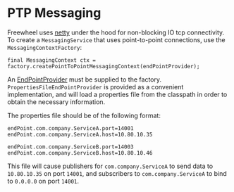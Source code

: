 # PTP Messaging #

Freewheel uses [netty](http://www.jboss.org/netty) under the hood for non-blocking IO tcp connectivity.
To create a `MessagingService` that uses point-to-point connections, use the `MessagingContextFactory`:
```
final MessagingContext ctx = factory.createPointToPointMessagingContext(endPointProvider);
```

An [EndPointProvider](http://code.google.com/p/freewheel-messaging/source/browse/trunk/src/main/java/com/epickrram/freewheel/messaging/ptp/EndPointProvider.java) must be supplied to the factory.
`PropertiesFileEndPointProvider` is provided as a convenient implementation, and will load a properties file from the classpath in order to obtain the necessary information.

The properties file should be of the following format:
```
endPoint.com.company.ServiceA.port=14001
endPoint.com.company.ServiceA.host=10.80.10.35

endPoint.com.company.ServiceB.port=14003
endPoint.com.company.ServiceB.host=10.80.10.46
```

This file will cause publishers for `com.company.ServiceA` to send data to `10.80.10.35` on port `14001`, and subscribers to `com.company.ServiceA` to bind to `0.0.0.0` on port `14001`.